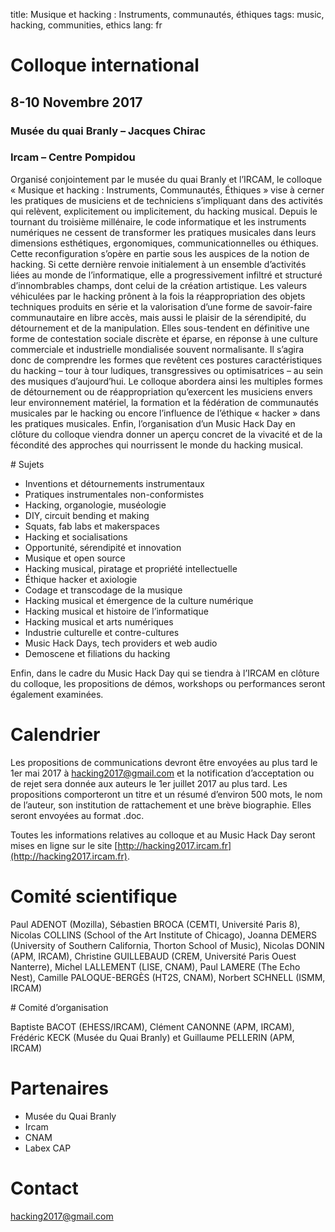 title: Musique et hacking : Instruments, communautés, éthiques
tags: music, hacking, communities, ethics
lang: fr

# Colloque international

## 8-10 Novembre 2017
### Musée du quai Branly – Jacques Chirac
### Ircam – Centre Pompidou

Organisé conjointement par le musée du quai Branly et l’IRCAM, le colloque « Musique et hacking : Instruments, Communautés, Éthiques » vise à cerner les pratiques de musiciens et de techniciens s’impliquant dans des activités qui relèvent, explicitement ou implicitement, du hacking musical.
Depuis le tournant du troisième millénaire, le code informatique et les instruments numériques ne cessent de transformer les pratiques musicales dans leurs dimensions esthétiques, ergonomiques, communicationnelles ou éthiques. Cette reconfiguration s’opère en partie sous les auspices de la notion de hacking. Si cette dernière renvoie initialement à un ensemble d’activités liées au monde de l’informatique, elle a progressivement infiltré et structuré d’innombrables champs, dont celui de la création artistique. Les valeurs véhiculées par le hacking prônent à la fois la réappropriation des objets techniques produits en série et la valorisation d’une forme de savoir-faire communautaire en libre accès, mais aussi le plaisir de la sérendipité, du détournement et de la manipulation. Elles sous-tendent en définitive une forme de contestation sociale discrète et éparse, en réponse à une culture commerciale et industrielle mondialisée souvent normalisante.
Il s’agira donc de comprendre les formes que revêtent ces postures caractéristiques du hacking – tour à tour ludiques, transgressives ou optimisatrices – au sein des musiques d’aujourd’hui. Le colloque abordera ainsi les multiples formes de détournement ou de réappropriation qu’exercent les musiciens envers leur environnement matériel, la formation et la fédération de communautés musicales par le hacking ou encore l’influence de l’éthique « hacker » dans les pratiques musicales. Enfin, l’organisation d’un Music Hack Day en clôture du colloque viendra donner un aperçu concret de la vivacité et de la fécondité des approches qui nourrissent le monde du hacking musical.


# Sujets

- Inventions et détournements instrumentaux
- Pratiques instrumentales non-conformistes
- Hacking, organologie, muséologie
- DIY, circuit bending et making
- Squats, fab labs et makerspaces
- Hacking et socialisations
- Opportunité, sérendipité et innovation
- Musique et open source
- Hacking musical, piratage et propriété intellectuelle
- Éthique hacker et axiologie
- Codage et transcodage de la musique
- Hacking musical et émergence de la culture numérique
- Hacking musical et histoire de l’informatique
- Hacking musical et arts numériques
- Industrie culturelle et contre-cultures
- Music Hack Days, tech providers et web audio
- Demoscene et filiations du hacking

Enfin, dans le cadre du Music Hack Day qui se tiendra à l’IRCAM en clôture du colloque, les propositions de démos, workshops ou performances seront également examinées.

# Calendrier

Les propositions de communications devront être envoyées au plus tard le 1er mai 2017 à [hacking2017@gmail.com](mailto:hacking2017@gmail.com) et la notification d’acceptation ou de rejet sera donnée aux auteurs le 1er juillet 2017 au plus tard. Les propositions comporteront un titre et un résumé d’environ 500 mots, le nom de l’auteur, son institution de rattachement et une brève biographie. Elles seront envoyées au format .doc.

Toutes les informations relatives au colloque et au Music Hack Day seront mises en ligne sur le site [http://hacking2017.ircam.fr](http://hacking2017.ircam.fr).

# Comité scientifique

Paul ADENOT (Mozilla), Sébastien BROCA (CEMTI, Université Paris 8), Nicolas COLLINS (School of the Art Institute of Chicago), Joanna DEMERS (University of Southern California, Thorton School of Music), Nicolas DONIN (APM, IRCAM), Christine GUILLEBAUD (CREM, Université Paris Ouest Nanterre), Michel LALLEMENT (LISE, CNAM), Paul LAMERE (The Echo Nest), Camille PALOQUE-BERGÈS (HT2S, CNAM), Norbert SCHNELL (ISMM, IRCAM)

# Comité d’organisation

Baptiste BACOT (EHESS/IRCAM), Clément CANONNE (APM, IRCAM), Frédéric KECK (Musée du Quai Branly) et Guillaume PELLERIN (APM, IRCAM)

# Partenaires

- Musée du Quai Branly
- Ircam
- CNAM
- Labex CAP

# Contact

[hacking2017@gmail.com](mailto:hacking2017@gmail.com)
